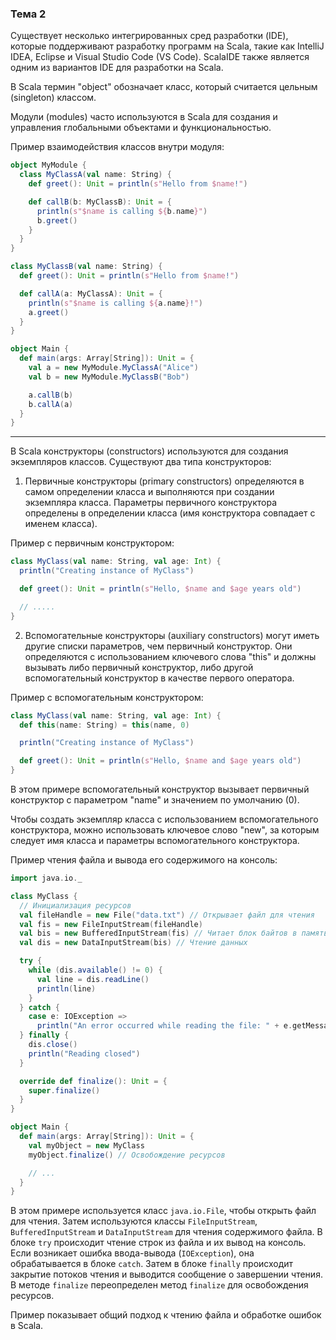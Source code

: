### Тема 2

Существует несколько интегрированных сред разработки (IDE), которые поддерживают разработку программ на Scala, такие как IntelliJ IDEA, Eclipse и Visual Studio Code (VS Code). ScalaIDE также является одним из вариантов IDE для разработки на Scala.

В Scala термин "object" обозначает класс, который считается цельным (singleton) классом.

Модули (modules) часто используются в Scala для создания и управления глобальными объектами и функциональностью.

Пример взаимодействия классов внутри модуля:

```scala
object MyModule {
  class MyClassA(val name: String) {
    def greet(): Unit = println(s"Hello from $name!")

    def callB(b: MyClassB): Unit = {
      println(s"$name is calling ${b.name}")
      b.greet()
    }
  }
}

class MyClassB(val name: String) {
  def greet(): Unit = println(s"Hello from $name!")

  def callA(a: MyClassA): Unit = {
    println(s"$name is calling ${a.name}!")
    a.greet()
  }
}

object Main {
  def main(args: Array[String]): Unit = {
    val a = new MyModule.MyClassA("Alice")
    val b = new MyModule.MyClassB("Bob")

    a.callB(b)
    b.callA(a)
  }
}
```

---

В Scala конструкторы (constructors) используются для создания экземпляров классов. Существуют два типа конструкторов:

1) Первичные конструкторы (primary constructors) определяются в самом определении класса и выполняются при создании экземпляра класса. Параметры первичного конструктора определены в определении класса (имя конструктора совпадает с именем класса).

Пример с первичным конструктором:

```scala
class MyClass(val name: String, val age: Int) {
  println("Creating instance of MyClass")

  def greet(): Unit = println(s"Hello, $name and $age years old")

  // .....
}
```

2) Вспомогательные конструкторы (auxiliary constructors) могут иметь другие списки параметров, чем первичный конструктор. Они определяются с использованием ключевого слова "this" и должны вызывать либо первичный конструктор, либо другой вспомогательный конструктор в качестве первого оператора.

Пример с вспомогательным конструктором:

```scala
class MyClass(val name: String, val age: Int) {
  def this(name: String) = this(name, 0)

  println("Creating instance of MyClass")

  def greet(): Unit = println(s"Hello, $name and $age years old")
}
```

В этом примере вспомогательный конструктор вызывает первичный конструктор с параметром "name" и значением по умолчанию (0).

Чтобы создать экземпляр класса с использованием вспомогательного конструктора, можно использовать ключевое слово "new", за которым следует имя класса и параметры вспомогательного конструктора.

Пример чтения файла и вывода его содержимого на консоль:

```scala
import java.io._

class MyClass {
  // Инициализация ресурсов
  val fileHandle = new File("data.txt") // Открывает файл для чтения
  val fis = new FileInputStream(fileHandle)
  val bis = new BufferedInputStream(fis) // Читает блок байтов в память
  val dis = new DataInputStream(bis) // Чтение данных

  try {
    while (dis.available() != 0) {
      val line = dis.readLine()
      println(line)
    }
  } catch {
    case e: IOException =>
      println("An error occurred while reading the file: " + e.getMessage)
  } finally {
    dis.close()
    println("Reading closed")
  }

  override def finalize(): Unit = {
    super.finalize()
  }
}

object Main {
  def main(args: Array[String]): Unit = {
    val myObject = new MyClass
    myObject.finalize() // Освобождение ресурсов

    // ...
  }
}
```

В этом примере используется класс `java.io.File`, чтобы открыть файл для чтения. Затем используются классы `FileInputStream`, `BufferedInputStream` и `DataInputStream` для чтения содержимого файла. В блоке `try` происходит чтение строк из файла и их вывод на консоль. Если возникает ошибка ввода-вывода (`IOException`), она обрабатывается в блоке `catch`. Затем в блоке `finally` происходит закрытие потоков чтения и выводится сообщение о завершении чтения. В методе `finalize` переопределен метод `finalize` для освобождения ресурсов.

Пример показывает общий подход к чтению файла и обработке ошибок в Scala.
